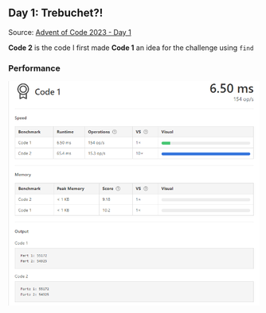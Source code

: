 
## Day 1: Trebuchet?!

Source: [Advent of Code 2023 - Day 1](https://adventofcode.com/2023/day/1)

**Code 2** is the code I first made
**Code 1** an idea for the challenge using `find`


### Performance

![Hola](../assets/Day1Performance.png)
